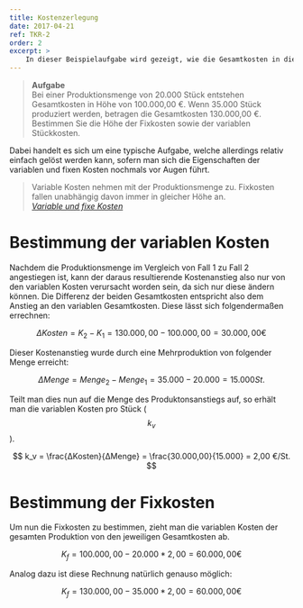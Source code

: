 ```yaml
---
title: Kostenzerlegung
date: 2017-04-21
ref: TKR-2
order: 2
excerpt: >
    In dieser Beispielaufgabe wird gezeigt, wie die Gesamtkosten in die Fixkosten und variablen Stückkosten zerlegt werden können.
---
```


> **Aufgabe**  
> Bei einer Produktionsmenge von 20.000 Stück entstehen Gesamtkosten in Höhe von 100.000,00 €.
> Wenn 35.000 Stück produziert werden, betragen die Gesamtkosten 130.000,00 €.  
> Bestimmen Sie die Höhe der Fixkosten sowie der variablen Stückkosten.

Dabei handelt es sich um eine typische Aufgabe, welche allerdings relativ einfach gelöst werden kann, sofern man sich die Eigenschaften der variablen und fixen Kosten nochmals vor Augen führt.
> Variable Kosten nehmen mit der Produktionsmenge zu. Fixkosten fallen unabhängig davon immer in gleicher Höhe an.  
> <cite>[Variable und fixe Kosten](/abi/bwr/teilkostenrechnung/1-intro/)</cite>


# Bestimmung der variablen Kosten

Nachdem die Produktionsmenge im Vergleich von Fall 1 zu Fall 2 angestiegen ist, kann der daraus resultierende Kostenanstieg also nur von den variablen Kosten verursacht worden sein, da sich nur diese ändern können.
Die Differenz der beiden Gesamtkosten entspricht also dem Anstieg an den variablen Gesamtkosten. Diese lässt sich folgendermaßen errechnen:  

$$ ΔKosten = K_2 - K_1 = 130.000,00 - 100.000,00 = 30.000,00 € $$  

Dieser Kostenanstieg wurde durch eine Mehrproduktion von folgender Menge erreicht:  

$$ ΔMenge = Menge_2 - Menge_1 = 35.000 - 20.000 = 15.000 St. $$  

Teilt man dies nun auf die Menge des Produktonsanstiegs auf, so erhält man die variablen Kosten pro Stück ($$ k_v $$).

$$ k_v = \frac{ΔKosten}{ΔMenge} = \frac{30.000,00}{15.000} = 2,00 €/St. $$


# Bestimmung der Fixkosten

Um nun die Fixkosten zu bestimmen, zieht man die variablen Kosten der gesamten Produktion von den jeweiligen Gesamtkosten ab.

$$ K_f = 100.000,00 - 20.000 * 2,00 = 60.000,00€ $$

Analog dazu ist diese Rechnung natürlich genauso möglich:

$$ K_f = 130.000,00 - 35.000 * 2,00 = 60.000,00€ $$